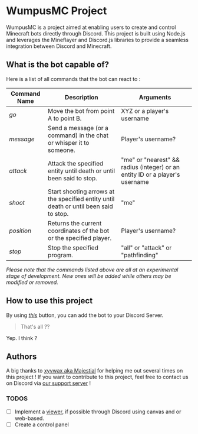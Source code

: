 # WumpusMC Project

 WumpusMC is a project aimed at enabling users to create and control Minecraft bots directly through Discord. This project is built using Node.js and leverages the Mineflayer and Discord.js libraries to provide a seamless integration between Discord and Minecraft.

## What is the bot capable of?

Here is a list of all commands that the bot can react to :

| Command Name | Description                                                                           | Arguments                                                                   |
| -------------| --------------------------------------------------------------------------------------|-----------------------------------------------------------------------------|
| *go*         | Move the bot from point A to point B.                                                 | XYZ or a player's username                                                  |
| *message*    | Send a message (or a command) in the chat or whisper it to someone.                   | Player's username?                                                          |
| *attack*     | Attack the specified entity until death or until been said to stop.                   | "me" or "nearest" && radius (integer) or an entity ID or a player's username|
| *shoot*      | Start shooting arrows at the specified entity until death or until been said to stop. | "me"                                                                        |
| *position*   | Returns the current coordinates of the bot or the specified player.                   | Player's username?                                                          |
| *stop*       | Stop the specified program.                                                           | "all" or "attack" or "pathfinding"                                          |

*Please note that the commands listed above are all at an experimental stage of development. New ones will be added while others may be modified or removed.*

## How to use this project

By using [*this*](https://discord.com/oauth2/authorize?client_id=1226938982336565279&permissions=277025507392&scope=applications.commands+bot) button, you can add the bot to your Discord Server.

> That's all ??

Yep. I think ?

## Authors

A big thanks to [xyvwax aka Majestial](https://github.com/Zadkielf) for helping me out several times on this project !
If you want to contribute to this project, feel free to contact us on Discord via [our support server](https://discord.gg/RepKWPQWah) !  

### TODOS

- [ ] Implement a [viewer](https://github.com/PrismarineJS/prismarine-viewer), if possible through Discord using canvas and or web-based.
- [ ] Create a control panel
